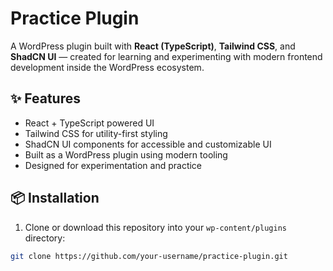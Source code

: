 # Practice Plugin

A WordPress plugin built with **React (TypeScript)**, **Tailwind CSS**, and **ShadCN UI** — created for learning and experimenting with modern frontend development inside the WordPress ecosystem.

## ✨ Features

- React + TypeScript powered UI
- Tailwind CSS for utility-first styling
- ShadCN UI components for accessible and customizable UI
- Built as a WordPress plugin using modern tooling
- Designed for experimentation and practice

## 📦 Installation

1. Clone or download this repository into your `wp-content/plugins` directory:

```bash
git clone https://github.com/your-username/practice-plugin.git
